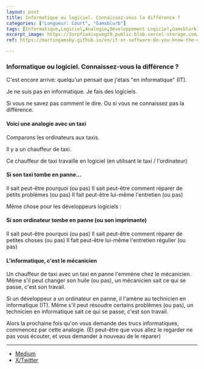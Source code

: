```yaml
---
layout: post
title: Informatique ou logiciel. Connaissez-vous la différence ?
categories: ["Longueur: Court", "Gamsblurb"]
tags: [Informatique,Logiciel,Analogie,Développement Logiciel,Gamsblurb]
excerpt_image: https://2orpfio4ixpxegt9.public.blob.vercel-storage.com/blogPost/cm1f8sism00jlld0cdyr4aw57/preview-image-zEPKDW2ifnHd1pEmddGCnVHWEoRbQV.jfif
ref: https://martingamsby.github.io/en/it-or-software-do-you-know-the-difference

---
```


### **Informatique ou logiciel. Connaissez-vous la différence ?**

C'est encore arrivé: quelqu'un pensait que j'étais "en informatique" (IT).

Je ne suis pas en informatique. 
Je fais des logiciels.

Si vous ne savez pas comment le dire.
Ou si vous ne connaissez pas la différence.

#### Voici une analogie avec un taxi

Comparons les ordinateurs aux taxis.

Il y a un chauffeur de taxi.

Ce chauffeur de taxi travaille en logiciel (en utilisant le taxi / l'ordinateur)

#### Si son taxi tombe en panne...
Il sait peut-être pourquoi (ou pas)
Il sait peut-être comment réparer de petits problèmes (ou pas)
Il fait peut-être lui-même l'entretien (ou pas)

Même chose pour les développeurs logiciels :
#### Si son ordinateur tombe en panne (ou son imprimante)
Il sait peut-être pourquoi (ou pas)
Il sait peut-être comment réparer de petites choses (ou pas)
Il fait peut-être lui-même l'entretien régulier (ou pas)

#### L'informatique, c'est le mécanicien
Un chauffeur de taxi avec un taxi en panne l'emmène chez le mécanicien.
Même s'il peut changer son huile (ou pas), un mécanicien sait ce qui se passe, c'est son travail.

Si un développeur a un ordinateur en panne, il l'amène au technicien en informatique (IT).
Même s'il peut résoudre certains problèmes (ou pas), un technicien en informatique sait ce qui se passe, c'est son travail.

Alors la prochaine fois qu'on vous demande des trucs informatiques, commencez par cette analogie.
(Et peut-être que vous allez le regarder ne pas vous écouter, et vous demander à nouveau de le réparer)

---

- [Medium](https://medium.com/@martin.gamsby/informatique-ou-logiciel-connaissez-vous-la-diff%C3%A9rence-f2ad7f2e6af7)
- [X/Twitter](https://x.com/MartinGamsby/status/1838260472186835267)

